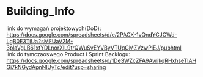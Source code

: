 # Building_Info
link do wymagań projektowych(DoD): https://docs.google.com/spreadsheets/d/e/2PACX-1vQndYCJCWd-LgB0E3TjUa2sMFUaV2M-3plaVgLB61xtYDLnorXlL9trQWuSvEYVByVTUqGMZVzwPiEJ/pubhtml <br/>
link do tymczaoswego Product i Sprint Backlogu: https://docs.google.com/spreadsheets/d/1De3WZcZFA9AvrjkqRHxhseTIAHGi7kNGydApnNlUyTc/edit?usp=sharing
